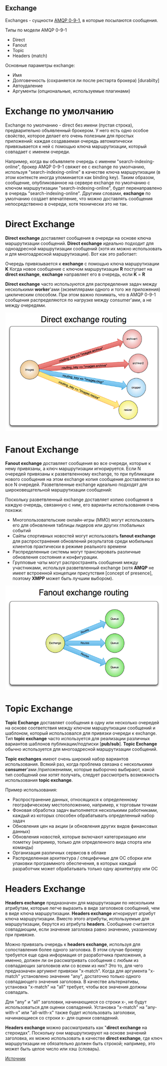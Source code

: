 ## Exchange

Exchanges - сущности [AMQP 0-9-1](init.md), в которые посылаются сообщения.

Типы по модели AMQP 0-9-1
* Direct
* Fanout
* Topic
* Headers (match)

Основные параметры exchange:
* Имя
* Долговечность (сохраняется ли после рестарта брокера) [durabilty]
* Автоудаление
* Аргументы (опциональные, используемые плагинами)

# Exchange по умолчанию

Exchange по умолчанию - direct без имени (пустая строка), предварительно объявленный брокером. У него есть одно особое свойство, которое делает его очень полезным для простых приложений: каждая создаваемая очередь автоматически привязывается к ней с помощью ключа маршрутизации, который совпадает с именем очереди.

Например, когда вы объявляете очередь с именем "search-indexing-online", брокер AMQP 0-9-1 свяжет ее с exchange по умолчанию, используя "search-indexing-online" в качестве ключа маршрутизации (в этом контексте иногда упоминается как binding key). Таким образом, сообщение, опубликованное на сервере exchange по умолчанию с ключом маршрутизации "search-indexing-online", будет перенаправлено в очередь "search-indexing-online". Другими словами, __exchange__ по умолчанию создает впечатление, что можно доставлять сообщения непосредственно в очереди, хотя технически это не так.

# Direct Exchange

__Direct exchange__ доставляет сообщения в очереди на основе ключа маршрутизации сообщений. __Direct exchange__ идеально подходит для одноадресной маршрутизации сообщений (хотя их можно использовать и для многоадресной маршрутизации). Вот как это работает:

Очередь привязывается к __exchange__ с помощью ключа маршрутизации __K__
Когда новое сообщение с ключом маршрутизации __R__ поступает на __direct exchange__, __exchange__ направляет его в очередь, если __K__ = __R__

__Direct exchange__ часто используются для распределения задач между несколькими __worker__'ами (экземплярами одного и того же приложения) циклическим способом. При этом важно понимать, что в AMQP 0-9-1 сообщения распределяются по нагрузке между consumer'ами, а не между очередями.

![image](assets/exchange-direct.png)

# Fanout Exchange

__Fanout exchange__ доставляет сообщения во все очереди, которые к нему привязаны, а ключ маршрутизации игнорируется. Если N очередей привязаны к разветвленному exchange, то при публикации нового сообщения на этом exchange копия сообщения доставляется во все N очередей. Разветвленные exchange идеально подходят для широковещательной маршрутизации сообщений:

Поскольку разветвленный exchange доставляет копию сообщения в каждую очередь, связанную с ним, его варианты использования очень похожи:

* Многопользовательские онлайн-игры (MMO) могут использовать его для обновления таблицы лидеров или других глобальных событий
* Сайты спортивных новостей могут использовать __fanout exchange__ для распространения обновлений результатов среди мобильных клиентов практически в режиме реального времени
* Распределенные системы могут транслировать различные обновления состояния и конфигурации.
* Групповые чаты могут распространять сообщения между участниками, используя разветвленный exchange (хотя __AMQP__ не имеет встроенной концепции присутствия [concept of presence], поэтому __XMPP__ может быть лучшим выбором).

![image](assets/exchange-fanout.png)


# Topic Exchange

__Topic Exchange__ доставляет сообщения в одну или несколько очередей на основе соответствия между ключом маршрутизации сообщений и шаблоном, который использовался для привязки очереди к exchange. Тип __topic exchange__ часто используется для реализации различных вариантов шаблонов публикации/подписки [__pub/sub__]. __Topic Exchange__ обычно используется для многоадресной маршрутизации сообщений.

__Topic exchanges__ имеют очень широкий набор вариантов использования. Всякий раз, когда проблема связана с несколькими __consumer__'ами /приложениями, которые выборочно выбирают, какой тип сообщений они хотят получать, следует рассмотреть возможность использования __topic exchange__.

Пример использования:

* Распространение данных, относящихся к определенному географическому местоположению, например, к торговым точкам
* Фоновая обработка задач выполняется несколькими работниками, каждый из которых способен обрабатывать определенный набор задач
* Обновления цен на акции (и обновления других видов финансовых данных)
* Обновления новостей, которые включают категоризацию или пометку (например, только для определенного вида спорта или команды)
* Организация различных сервисов в облаке
* Распределенная архитектура / специфичные для ОС сборки или упаковки программного обеспечения, в которых каждый разработчик может обрабатывать только одну архитектуру или ОС

# Headers Exchange

__Headers exchange__ предназначен для маршрутизации по нескольким атрибутам, которые легче выразить в виде заголовков сообщений, чем в виде ключа маршрутизации. __Headers exchange__ игнорирует атрибут ключа маршрутизации. Вместо этого атрибуты, используемые для маршрутизации, берутся из атрибута __headers__. Сообщение считается совпадающим, если значение заголовка равно значению, указанному при привязке.

Можно привязать очередь к __headers exchange__, используя для сопоставления более одного заголовка. В этом случае брокеру требуется еще одна информация от разработчика приложения, а именно, должен ли он рассматривать сообщения с любым из совпадающих заголовков или со всеми из них? Это то, для чего предназначен аргумент привязки "x-match". Когда для аргумента "x-match" установлено значение "any", достаточно только одного совпадающего значения заголовка. В качестве альтернативы, установка "x-match" на "all" требует, чтобы все значения должны совпадать.

Для "any" и "all" заголовки, начинающиеся со строки x-, не будут использоваться для оценки совпадений. Установка "x-match" на "any-with-x" или "all-with-x" также будет использовать заголовки, начинающиеся со строки x- для оценки совпадений.

__Headers exchange__ можно рассматривать как "__direct exchange__ на стероидах". Поскольку они маршрутизируют на основе значений заголовка, их можно использовать в качестве __direct exchange__, где ключ маршрутизации не обязательно должен быть строкой; например, это может быть целое число или хэш (словарь).

[Источник](https://www.rabbitmq.com/tutorials/amqp-concepts.html)